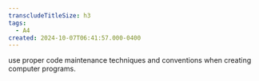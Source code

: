 ```yaml
---
transcludeTitleSize: h3
tags:
  - A4
created: 2024-10-07T06:41:57.000-0400
---
```

use proper code maintenance techniques and conventions when creating computer programs.